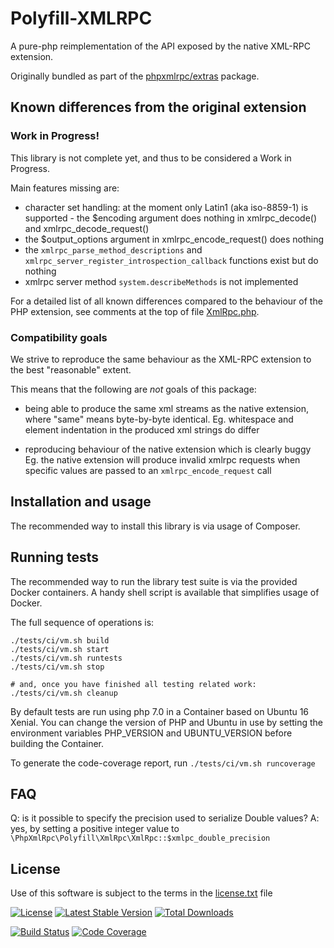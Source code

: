 Polyfill-XMLRPC
===============

A pure-php reimplementation of the API exposed by the native XML-RPC extension.

Originally bundled as part of the [phpxmlrpc/extras](https://github.com/gggeek/phpxmlrpc-extras) package.

Known differences from the original extension
---------------------------------------------

### Work in Progress!

This library is not complete yet, and thus to be considered a Work in Progress.

Main features missing are:
- character set handling: at the moment only Latin1 (aka iso-8859-1) is supported - the $encoding argument does nothing in xmlrpc_decode() and xmlrpc_decode_request()
- the $output_options argument in xmlrpc_encode_request() does nothing
- the `xmlrpc_parse_method_descriptions` and `xmlrpc_server_register_introspection_callback` functions exist but do nothing
- xmlrpc server method `system.describeMethods` is not implemented

For a detailed list of all known differences compared to the behaviour of the PHP extension, see comments at the top of
file [XmlRpc.php](src/XmlRpc.php).

### Compatibility goals

We strive to reproduce the same behaviour as the XML-RPC extension to the best "reasonable" extent.

This means that the following are _not_ goals of this package:

- being able to produce the same xml streams as the native extension, where "same" means byte-by-byte identical.
  Eg. whitespace and element indentation in the produced xml strings do differ

- reproducing behaviour of the native extension which is clearly buggy
  Eg. the native extension will produce invalid xmlrpc requests when specific values are passed to an `xmlrpc_encode_request` call

Installation and usage
----------------------

The recommended way to install this library is via usage of Composer.

Running tests
-------------

The recommended way to run the library test suite is via the provided Docker containers.
A handy shell script is available that simplifies usage of Docker.

The full sequence of operations is:

    ./tests/ci/vm.sh build
    ./tests/ci/vm.sh start
    ./tests/ci/vm.sh runtests
    ./tests/ci/vm.sh stop

    # and, once you have finished all testing related work:
    ./tests/ci/vm.sh cleanup

By default tests are run using php 7.0 in a Container based on Ubuntu 16 Xenial.
You can change the version of PHP and Ubuntu in use by setting the environment variables PHP_VERSION and UBUNTU_VERSION
before building the Container.

To generate the code-coverage report, run `./tests/ci/vm.sh runcoverage`

FAQ
---

Q: is it possible to specify the precision used to serialize Double values?
A: yes, by setting a positive integer value to `\PhpXmlRpc\Polyfill\XmlRpc\XmlRpc::$xmlpc_double_precision`

License
-------
Use of this software is subject to the terms in the [license.txt](license.txt) file

[![License](https://poser.pugx.org/phpxmlrpc/polyfill-xmlrpc/license)](https://packagist.org/packages/phpxmlrpc/polyfill-xmlrpc)
[![Latest Stable Version](https://poser.pugx.org/phpxmlrpc/polyfill-xmlrpc/v/stable)](https://packagist.org/packages/phpxmlrpc/polyfill-xmlrpc)
[![Total Downloads](https://poser.pugx.org/phpxmlrpc/polyfill-xmlrpc/downloads)](https://packagist.org/packages/phpxmlrpc/polyfill-xmlrpc)

[![Build Status](https://travis-ci.com/gggeek/polyfill-xmlrpc.svg)](https://travis-ci.com/gggeek/polyfill-xmlrpc)
[![Code Coverage](https://scrutinizer-ci.com/g/gggeek/polyfill-xmlrpc/badges/coverage.png)](https://scrutinizer-ci.com/g/gggeek/polyfill-xmlrpc)
